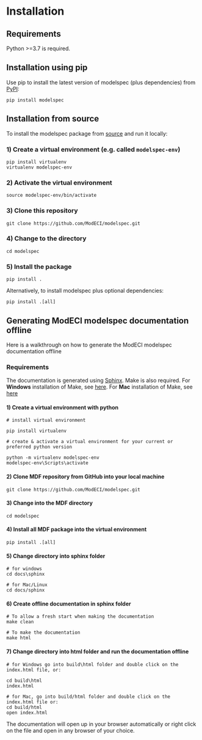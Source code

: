 # Installation

## Requirements

Python >=3.7 is required.

## Installation using pip

Use pip to install the latest version of modelspec (plus dependencies) from [PyPI](https://pypi.org/project/modelspec):
```
pip install modelspec
```

## Installation from source
To install the modelspec package from [source](https://github.com/ModECI/modelspec) and run it locally:

### 1) Create a virtual environment (e.g. called `modelspec-env`)
```
pip install virtualenv
virtualenv modelspec-env
```

### 2) Activate the virtual environment
```
source modelspec-env/bin/activate
```

### 3) Clone this repository
```
git clone https://github.com/ModECI/modelspec.git
```

### 4) Change to the directory
```
cd modelspec
```

### 5) Install the package
```
pip install .
```

Alternatively, to install modelspec plus optional dependencies:

```
pip install .[all]
```



## Generating ModECI modelspec documentation offline

Here is a walkthrough on how to generate the ModECI modelspec documentation offline

### Requirements

The documentation is generated using [Sphinx](https://www.sphinx-doc.org). Make is also required. For **Windows** installation of Make, see [here](https://stackoverflow.com/questions/32127524/how-to-install-and-use-make-in-windows). For **Mac** installation of Make, see [here](https://formulae.brew.sh/formula/make)



#### 1) Create a virtual environment with python
```
# install virtual environment

pip install virtualenv

# create & activate a virtual environment for your current or preferred python version

python -m virtualenv modelspec-env
modelspec-env\Scripts\activate

```

#### 2) Clone MDF repository from GitHub into your local machine
```
git clone https://github.com/ModECI/modelspec.git
```

#### 3) Change into the MDF directory
```
cd modelspec
```

#### 4) Install all MDF package into the virtual environment
```
pip install .[all]
```

#### 5) Change directory into sphinx folder
```
# for windows
cd docs\sphinx

# for Mac/Linux
cd docs/sphinx
```

#### 6) Create offline documentation in sphinx folder
```
# To allow a fresh start when making the documentation
make clean

# To make the documentation
make html
```

#### 7) Change directory into html folder and run the documentation offline
```
# for Windows go into build\html folder and double click on the index.html file, or:

cd build\html
index.html

# for Mac, go into build/html folder and double click on the index.html file or:
cd build/html
open index.html
```

The documentation will open up in your browser automatically or right click on the file and open in any browser of your choice.
